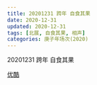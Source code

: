 ```yaml
---
title: 20201231 跨年 自食其果  
date: 2020-12-31
updated: 2020-12-31
tags: [北展, 自食其果, 相声] 
categories: 庚子年场次(2020) 
---
```

20201231 跨年 自食其果  



[优酷](https://v.youku.com/v_show/id_XNTAyNzIwMTAxNg)
